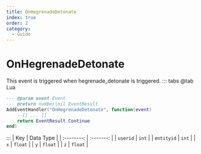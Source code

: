 ```yaml
---
title: OnHegrenadeDetonate
index: true
order: 2
category:
  - Guide
---
```


# OnHegrenadeDetonate
This event is triggered when hegrenade_detonate is triggered.
::: tabs
@tab Lua
```lua
--- @param event Event
--- @return number|nil EventResult
AddEventHandler("OnHegrenadeDetonate", function(event)
    --[[ ... ]]
    return EventResult.Continue
end)
```

:::
|     Key    | Data Type |
| :--------: | :-------: |
|  `userid`  |   `int`   |
| `entityid` |   `int`   |
|     `x`    |  `float`  |
|     `y`    |  `float`  |
|     `z`    |  `float`  |